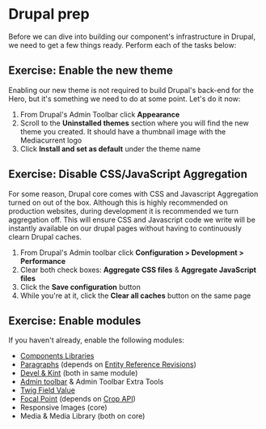 # Drupal prep

Before we can dive into building our component's infrastructure in Drupal, we need to get a few things ready. Perform each of the tasks below:

## Exercise: Enable the new theme

Enabling our new theme is not required to build Drupal's back-end for the Hero, but it's something we need to do at some point. Let's do it now:

1. From Drupal's Admin Toolbar click **Appearance**
2. Scroll to the **Uninstalled themes** section where you will find the new theme you created.  It should have a thumbnail image with the Mediacurrent logo
3. Click **Install and set as default** under the theme name

## Exercise: Disable CSS/JavaScript Aggregation

For some reason, Drupal core comes with CSS and Javascript Aggregation turned on out of the box. Although this is highly recommended on production websites, during development it is recommended we turn aggregation off. This will ensure CSS and Javascript code we write will be instantly available on our drupal pages without having to continuously clearn Drupal caches.

1. From Drupal's Admin toolbar click **Configuration &gt; Development &gt; Performance**
2. Clear both check boxes: **Aggregate CSS files** & **Aggregate JavaScript files**
3. Click the **Save configuration** button
4. While you're at it, click the **Clear all caches** button on the same page

## Exercise: Enable modules

If you haven't already, enable the following modules:

* [Components Libraries](https://www.drupal.org/project/components)
* [Paragraphs](https://www.drupal.org/project/paragraphs) \(depends on [Entity Reference Revisions](https://www.drupal.org/project/entity_reference_revisions)\)
* [Devel & Kint](https://www.drupal.org/project/devel) \(both in same module\)
* [Admin toolbar](https://www.drupal.org/project/admin_toolbar) & Admin Toolbar Extra Tools
* [Twig Field Value](https://www.drupal.org/project/twig_field_value)
* [Focal Point](https://www.drupal.org/project/focal_point) \(depends on [Crop API](https://www.drupal.org/project/crop)\)
* Responsive Images \(core\)
* Media & Media Library \(both on core\)

